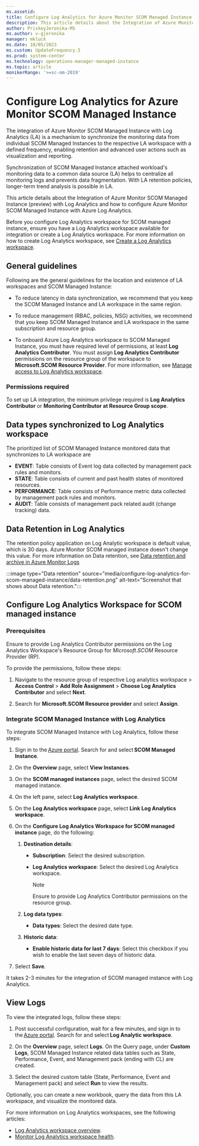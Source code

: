 ```yaml
---
ms.assetid: 
title: Configure Log Analytics for Azure Monitor SCOM Managed Instance
description: This article details about the Integration of Azure Monitor SCOM Managed Instance (preview) with Log Analytics and how to configure Azure Monitor SCOM Managed Instance with Azure Log Analytics.
author: PriskeyJeronika-MS
ms.author: v-gjeronika
manager: mkluck
ms.date: 10/05/2023
ms.custom: UpdateFrequency.5
ms.prod: system-center
ms.technology: operations-manager-managed-instance
ms.topic: article
monikerRange: '>=sc-om-2019'
---
```


# Configure Log Analytics for Azure Monitor SCOM Managed Instance

The integration of Azure Monitor SCOM Managed Instance with Log Analytics (LA) is a mechanism to synchronize the monitoring data from individual SCOM Managed Instances to the respective LA workspace with a defined frequency, enabling retention and advanced user actions such as visualization and reporting.

Synchronization of SCOM Managed Instance attached workload's monitoring data to a common data source (LA) helps to centralize all monitoring logs and prevents data fragmentation. With LA retention policies, longer-term trend analysis is possible in LA.

This article details about the Integration of Azure Monitor SCOM Managed Instance (preview) with Log Analytics and how to configure Azure Monitor SCOM Managed Instance with Azure Log Analytics.

Before you configure Log Analytics workspace for SCOM managed instance, ensure you have a Log Analytics workspace available for integration or create a Log Analytics workspace. For more information on how to create Log Analytics workspace, see [Create a Log Analytics workspace](/azure/azure-monitor/logs/quick-create-workspace?tabs=azure-portal).

## General guidelines

Following are the general guidelines for the location and existence of LA workspaces and SCOM Managed Instance:

- To reduce latency in data synchronization, we recommend that you keep the SCOM Managed Instance and LA workspace in the same region.

- To reduce management (RBAC, policies, NSG) activities, we recommend that you keep SCOM Managed Instance and LA workspace in the same subscription and resource group.

- To onboard Azure Log Analytics workspace to SCOM Managed Instance, you must have required level of permissions, at least **Log Analytics Contributor**. You must assign **Log Analytics Contributor** permissions on the resource group of the workspace to **Microsoft.SCOM Resource Provider**. For more information, see [Manage access to Log Analytics workspace](/azure/azure-monitor/logs/manage-access?tabs=portal).

### Permissions required

To set up LA integration, the minimum privilege required is **Log Analytics Contributor** or **Monitoring Contributor at Resource Group scope**.

## Data types synchronized to Log Analytics workspace

The prioritized list of SCOM Managed Instance monitored data that synchronizes to LA workspace are  

- **EVENT**: Table consists of Event log data collected by management pack rules and monitors.
- **STATE**: Table consists of current and past health states of monitored resources.
- **PERFORMANCE**: Table consists of Performance metric data collected by management pack rules and monitors.
- **AUDIT**: Table consists of management pack related audit (change tracking) data.

## Data Retention in Log Analytics

The retention policy application on Log Analytic workspace is default value, which is 30 days. Azure Monitor SCOM managed instance doesn't change this value. For more information on Data retention, see [Data retention and archive in Azure Monitor Logs](/azure/azure-monitor/logs/data-retention-archive?tabs=portal-1%2Cportal-2)

:::image type="Data retention" source="media/configure-log-analytics-for-scom-managed-instance/data-retention.png" alt-text="Screenshot that shows about Data retention.":::

## Configure Log Analytics Workspace for SCOM managed instance

### Prerequisites

Ensure to provide Log Analytics Contributor permissions on the Log Analytics Workspace's Resource Group for *Microsoft.SCOM* Resource Provider (RP).

To provide the permissions, follow these steps:

1. Navigate to the resource group of respective Log analytics workspace > **Access Control** > **Add Role Assignment** > **Choose Log Analytics Contributor** and select **Next**.

2. Search for **Microsoft.SCOM Resource provider** and select **Assign**.

### Integrate SCOM Managed Instance with Log Analytics

To integrate SCOM Managed Instance with Log Analytics, follow these steps:

1. Sign in to the [Azure portal](https://ms.portal.azure.com/#home). Search for and select **SCOM Managed Instance**.

2. On the **Overview** page, select **View Instances**.

3. On the **SCOM managed instances** page, select the desired SCOM managed instance.  

4. On the left pane, select **Log Analytics workspace**.

5. On the **Log Analytics workspace** page, select **Link Log Analytics workspace**.

6. On the **Configure Log Analytics Workspace for SCOM managed instance** page, do the following:

     1. **Destination details**:
         - **Subscription**: Select the desired subscription.
         - **Log Analytics workspace**: Select the desired Log Analytics workspace.

             >[!NOTE]
             >Ensure to provide Log Analytics Contributor permissions on the resource group.  

     2. **Log data types**:
         - **Data types**: Select the desired date type.  

     3. **Historic data**:
         - **Enable historic data for last 7 days**: Select this checkbox if you wish to enable the last seven days of historic data.

7. Select **Save**.

It takes 2-3 minutes for the integration of SCOM managed instance with Log Analytics. 

## View Logs

To view the integrated logs, follow these steps:

1. Post successful configuration, wait for a few minutes, and sign in to the [Azure portal](https://ms.portal.azure.com/#home). Search for and select **Log Analytic workspace**.

2. On the **Overview** page, select **Logs**.
   On the Query page, under **Custom Logs**, SCOM Managed Instance related data tables such as State, Performance, Event, and Management pack (ending with CL) are created.

3. Select the desired custom table (State, Performance, Event and Management pack) and select **Run** to view the results.

Optionally, you can create a new workbook, query the data from this LA workspace, and visualize the monitored data.

For more information on Log Analytics workspaces, see the following articles:

- [Log Analytics workspace overview](/azure/azure-monitor/logs/log-analytics-workspace-overview).
- [Monitor Log Analytics workspace health](/azure/azure-monitor/logs/log-analytics-workspace-health).